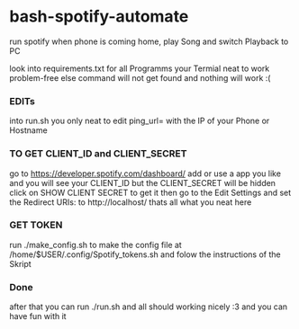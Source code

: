 # bash-spotify-automate
run spotify when phone is coming home, play Song and switch Playback to PC

look into requirements.txt for all Programms your Termial neat to work problem-free else command will not get found and nothing will work :(

### EDITs
into run.sh you only neat to edit ping_url= with the IP of your Phone or Hostname

### TO GET CLIENT_ID and CLIENT_SECRET
go to https://developer.spotify.com/dashboard/ add or use a app you like and you will see your CLIENT_ID but the CLIENT_SECRET will be hidden click on SHOW CLIENT SECRET to get it then go to the Edit Settings and set the Redirect URIs: to http://localhost/ thats all what you neat here

### GET TOKEN
run ./make_config.sh to make the config file at /home/$USER/.config/Spotify_tokens.sh and folow the instructions of the Skript

### Done
after that you can run ./run.sh and all should working nicely :3 and you can have fun with it
